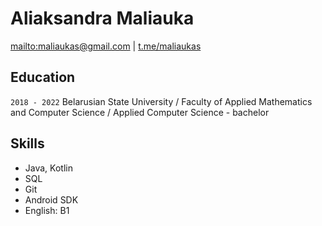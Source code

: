 # Aliaksandra Maliauka
[mailto:maliaukas@gmail.com](maliaukas@gmail.com) | [t.me/maliaukas](https://t.me/maliaukas)

## Education

`2018 - 2022` Belarusian State University / Faculty of Applied Mathematics and Computer Science / Applied Computer Science - bachelor

## Skills
* Java, Kotlin
* SQL
* Git
* Android SDK
* English: B1
